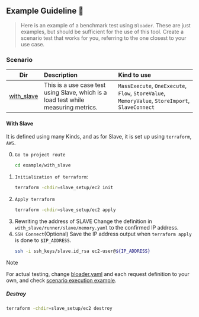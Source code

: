 ## Example Guideline 📑

> Here is an example of a benchmark test using `Bloader`. These are just examples, but should be sufficient for the use of this tool. Create a scenario test that works for you, referring to the one closest to your use case.

### Scenario

| Dir | Description | Kind to use |
|:---:|:------------|:------------|
| [with_slave](#with-slave) | This is a use case test using Slave, which is a load test while measuring metrics. | `MassExecute`, `OneExecute`, `Flow`, `StoreValue`, `MemoryValue`, `StoreImport`, `SlaveConnect` |

#### With Slave

It is defined using many Kinds, and as for Slave, it is set up using `terraform`, `AWS`.

0. `Go to project route`
    ```bash
    cd example/with_slave
    ```
1. `Initialization of terraform`:
    ```bash
    terraform -chdir=slave_setup/ec2 init
    ```
2. `Apply terraform`
    ```bash
    terraform -chdir=slave_setup/ec2 apply
    ```
3. Rewriting the address of SLAVE
   Change the definition in `with_slave/runner/slave/memory.yaml` to the confirmed IP address.
4. `SSH Connect`(Optional)
    Save the IP address output when `terraform apply` is done to `$IP_ADDRESS`.
    ```bash
    ssh -i ssh_keys/slave.id_rsa ec2-user@${IP_ADDRESS}
    ```

> [!NOTE]  
> For actual testing, change [bloader.yaml](with_slave/bloader.yaml) and each request definition to your own, and check [scenario execution example](with_slave/runner/CASE.md).

##### Destroy

```bash
terraform -chdir=slave_setup/ec2 destroy
```

